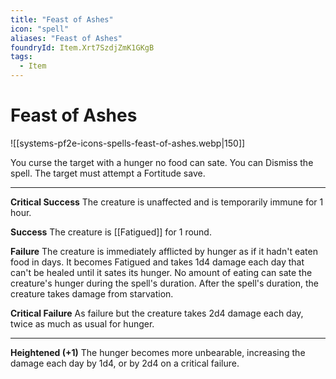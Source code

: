 ```yaml
---
title: "Feast of Ashes"
icon: "spell"
aliases: "Feast of Ashes"
foundryId: Item.Xrt7SzdjZmK1GKgB
tags:
  - Item
---
```


# Feast of Ashes
![[systems-pf2e-icons-spells-feast-of-ashes.webp|150]]

You curse the target with a hunger no food can sate. You can Dismiss the spell. The target must attempt a Fortitude save.

* * *

**Critical Success** The creature is unaffected and is temporarily immune for 1 hour.

**Success** The creature is [[Fatigued]] for 1 round.

**Failure** The creature is immediately afflicted by hunger as if it hadn't eaten food in days. It becomes Fatigued and takes 1d4 damage each day that can't be healed until it sates its hunger. No amount of eating can sate the creature's hunger during the spell's duration. After the spell's duration, the creature takes damage from starvation.

**Critical Failure** As failure but the creature takes 2d4 damage each day, twice as much as usual for hunger.

* * *

**Heightened (+1)** The hunger becomes more unbearable, increasing the damage each day by 1d4, or by 2d4 on a critical failure.
